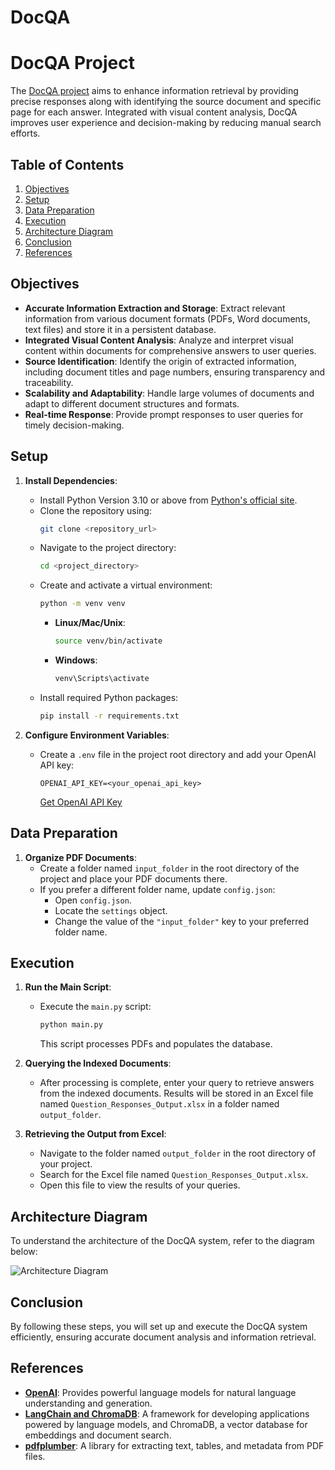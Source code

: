 # DocQA

# DocQA Project

The [DocQA project](<repository_url>) aims to enhance information retrieval by providing precise responses along with identifying the source document and specific page for each answer. Integrated with visual content analysis, DocQA improves user experience and decision-making by reducing manual search efforts.

## Table of Contents

1. [Objectives](#objectives)
2. [Setup](#setup)
3. [Data Preparation](#data-preparation)
4. [Execution](#execution)
5. [Architecture Diagram](#architecture-diagram)
6. [Conclusion](#conclusion)
7. [References](#references)

## Objectives

- **Accurate Information Extraction and Storage**: Extract relevant information from various document formats (PDFs, Word documents, text files) and store it in a persistent database.
- **Integrated Visual Content Analysis**: Analyze and interpret visual content within documents for comprehensive answers to user queries.
- **Source Identification**: Identify the origin of extracted information, including document titles and page numbers, ensuring transparency and traceability.
- **Scalability and Adaptability**: Handle large volumes of documents and adapt to different document structures and formats.
- **Real-time Response**: Provide prompt responses to user queries for timely decision-making.

## Setup

1. **Install Dependencies**:
    - Install Python Version 3.10 or above from [Python's official site](https://www.python.org/downloads/).
    - Clone the repository using:
      ```bash
      git clone <repository_url>
      ```
    - Navigate to the project directory:
      ```bash
      cd <project_directory>
      ```
    - Create and activate a virtual environment:
      ```bash
      python -m venv venv
      ```
      - **Linux/Mac/Unix**:
        ```bash
        source venv/bin/activate
        ```
      - **Windows**:
        ```bash
        venv\Scripts\activate
        ```
    - Install required Python packages:
      ```bash
      pip install -r requirements.txt
      ```

2. **Configure Environment Variables**:
    - Create a `.env` file in the project root directory and add your OpenAI API key:
      ```
      OPENAI_API_KEY=<your_openai_api_key>
      ```
      [Get OpenAI API Key](https://platform.openai.com/signup)

## Data Preparation

1. **Organize PDF Documents**:
    - Create a folder named `input_folder` in the root directory of the project and place your PDF documents there.
    - If you prefer a different folder name, update `config.json`:
      - Open `config.json`.
      - Locate the `settings` object.
      - Change the value of the `"input_folder"` key to your preferred folder name.

## Execution

1. **Run the Main Script**:
    - Execute the `main.py` script:
      ```bash
      python main.py
      ```
      This script processes PDFs and populates the database.

2. **Querying the Indexed Documents**:
    - After processing is complete, enter your query to retrieve answers from the indexed documents. Results will be stored in an Excel file named `Question_Responses_Output.xlsx` in a folder named `output_folder`.

3. **Retrieving the Output from Excel**:
    - Navigate to the folder named `output_folder` in the root directory of your project.
    - Search for the Excel file named `Question_Responses_Output.xlsx`.
    - Open this file to view the results of your queries.

## Architecture Diagram

To understand the architecture of the DocQA system, refer to the diagram below:

![Architecture Diagram](images/RAG_team14_arch_diagram%20(3).jpeg)

## Conclusion

By following these steps, you will set up and execute the DocQA system efficiently, ensuring accurate document analysis and information retrieval.

## References

- **[OpenAI](https://platform.openai.com/docs)**: Provides powerful language models for natural language understanding and generation.
- **[LangChain and ChromaDB](https://python.langchain.com/v0.2/docs/integrations/vectorstores/chroma/)**: A framework for developing applications powered by language models, and ChromaDB, a vector database for embeddings and document search.
- **[pdfplumber](https://github.com/jsvine/pdfplumber)**: A library for extracting text, tables, and metadata from PDF files.




